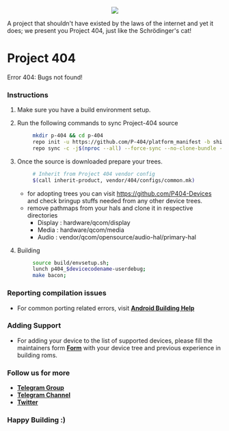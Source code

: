 <p align="center">
  <img src="https://github.com/P-404/stuff/raw/master/dump/banner_shinka.png" />
</p>

A project that shouldn't have existed by the laws of the internet and yet it does; we present you Project 404, just like the Schrödinger's cat!

 # Project 404
Error 404: Bugs not found!

 ### Instructions
 1. Make sure you have a build environment setup.
 2. Run the following commands to sync Project-404 source

 	```bash
         mkdir p-404 && cd p-404
         repo init -u https://github.com/P-404/platform_manifest -b shinka
         repo sync -c -j$(nproc --all) --force-sync --no-clone-bundle --no-tags
 	```

 3. Once the source is downloaded prepare your trees.
 	```bash
         # Inherit from Project 404 vendor config
         $(call inherit-product, vendor/404/configs/common.mk)
 	``` 
      - for adopting trees you can visit https://github.com/P404-Devices and check bringup stuffs needed from any other device trees.
      - remove pathmaps from your hals and clone it in respective directories
        - Display  : hardware/qcom/display
        - Media : hardware/qcom/media
        - Audio : vendor/qcom/opensource/audio-hal/primary-hal

4. Building
 	```bash
         source build/envsetup.sh;
         lunch p404_$devicecodename-userdebug;
         make bacon;
 	```
  ### Reporting compilation issues
 - For common porting related errors, visit [**Android Building Help**](https://t.me/AndroidBuildingHelp)

 ### Adding Support
 - For adding your device to the list of supported devices, please fill the maintainers form [**Form**](https://github.com/P-404/stuff) with your device tree and previous experience in building roms.

 ### Follow  us for more
 * [**Telegram Group**](https://t.me/project_404)
 * [**Telegram Channel**](https://t.me/project404channel)
 * [**Twitter**](https://twitter.com/Project404x)

 ### Happy Building :)
